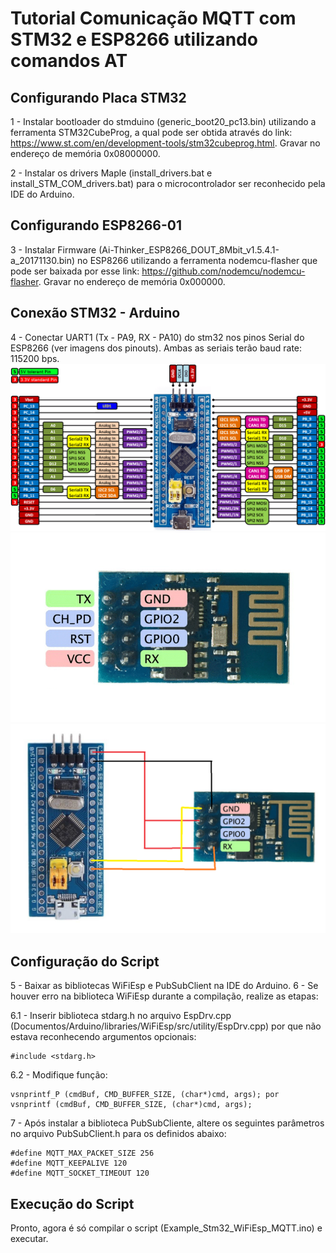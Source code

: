 # Tutorial Comunicação MQTT com STM32 e ESP8266 utilizando comandos AT

## Configurando Placa STM32
1 - Instalar bootloader do stmduino (generic_boot20_pc13.bin) utilizando a ferramenta STM32CubeProg, a qual pode ser obtida através do link:
https://www.st.com/en/development-tools/stm32cubeprog.html. Gravar no endereço de memória 0x08000000.

2 - Instalar os drivers Maple (install_drivers.bat e install_STM_COM_drivers.bat) para o microcontrolador ser reconhecido pela IDE do Arduino.

## Configurando ESP8266-01
3 - Instalar Firmware (Ai-Thinker_ESP8266_DOUT_8Mbit_v1.5.4.1-a_20171130.bin) no ESP8266 utilizando a ferramenta nodemcu-flasher que pode ser baixada por esse link:
https://github.com/nodemcu/nodemcu-flasher. Gravar no endereço de memória 0x000000.

## Conexão STM32 - Arduino
4 - Conectar UART1 (Tx - PA9, RX - PA10) do stm32 nos pinos Serial do ESP8266 (ver imagens dos pinouts). Ambas as seriais terão baud rate: 115200 bps.
![](Images/stm32f103c8t6_pinout.png)
![](Images/pinout-esp01.png)
![](Images/conexao-stm32-esp8266.png)

## Configuração do Script 
5 - Baixar as bibliotecas WiFiEsp e PubSubClient na IDE do Arduino.
6 - Se houver erro na biblioteca WiFiEsp durante a compilação, realize as etapas:

6.1 - Inserir biblioteca stdarg.h no arquivo EspDrv.cpp (Documentos/Arduino/libraries/WiFiEsp/src/utility/EspDrv.cpp) 
por que não estava reconhecendo argumentos opcionais: 

	#include <stdarg.h>

6.2 - Modifique função:

	vsnprintf_P (cmdBuf, CMD_BUFFER_SIZE, (char*)cmd, args); por
	vsnprintf (cmdBuf, CMD_BUFFER_SIZE, (char*)cmd, args);

7 - Após instalar a biblioteca PubSubCliente, altere os seguintes parâmetros no arquivo PubSubClient.h para os definidos abaixo:

	#define MQTT_MAX_PACKET_SIZE 256
	#define MQTT_KEEPALIVE 120
	#define MQTT_SOCKET_TIMEOUT 120

## Execução do Script
Pronto, agora é só compilar o script (Example_Stm32_WiFiEsp_MQTT.ino) e executar.
